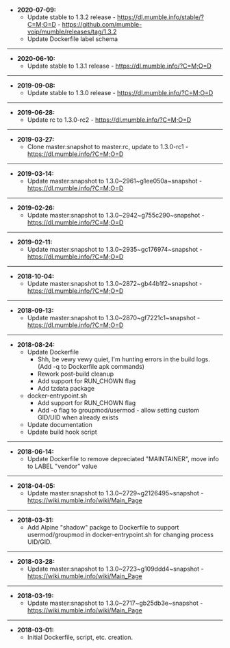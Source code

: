 * **2020-07-09:**
    * Update stable to 1.3.2 release - https://dl.mumble.info/stable/?C=M;O=D - https://github.com/mumble-voip/mumble/releases/tag/1.3.2
    * Update Dockerfile label schema
---
* **2020-06-10:**
    * Update stable to 1.3.1 release - https://dl.mumble.info/?C=M;O=D
---
* **2019-09-08:**
    * Update stable to 1.3.0 release - https://dl.mumble.info/?C=M;O=D
---
* **2019-06-28:**
    * Update rc to 1.3.0-rc2 - https://dl.mumble.info/?C=M;O=D
---
* **2019-03-27:**
    * Clone master:snapshot to master:rc, update to 1.3.0-rc1 - https://dl.mumble.info/?C=M;O=D
---
* **2019-03-14:**
    * Update master:snapshot to 1.3.0~2961~g1ee050a~snapshot - https://dl.mumble.info/?C=M;O=D
---
* **2019-02-26:**
    * Update master:snapshot to 1.3.0~2942~g755c290~snapshot - https://dl.mumble.info/?C=M;O=D
---
* **2019-02-11:**
    * Update master:snapshot to 1.3.0~2935~gc176974~snapshot - https://dl.mumble.info/?C=M;O=D
---
* **2018-10-04:**
    * Update master:snapshot to 1.3.0~2872~gb44b1f2~snapshot - https://dl.mumble.info/?C=M;O=D
---
* **2018-09-13:**
    * Update master:snapshot to 1.3.0~2870~gf7221c1~snapshot - https://dl.mumble.info/?C=M;O=D
---
* **2018-08-24:**
    * Update Dockerfile
        * Shh, be vewy vewy quiet, I'm hunting errors in the build logs. (Add -q to Dockerfile apk commands)
        * Rework post-build cleanup
        * Add support for RUN_CHOWN flag
        * Add tzdata package
    * docker-entrypoint.sh
        * Add support for RUN_CHOWN flag
        * Add -o flag to groupmod/usermod - allow setting custom GID/UID when already exists
    * Update documentation
    * Update build hook script
---
* **2018-06-14:**
    * Update Dockerfile to remove depreciated "MAINTAINER", move info to LABEL "vendor" value
---
* **2018-04-05:**
    * Update master:snapshot to 1.3.0~2729~g2126495~snapshot - https://wiki.mumble.info/wiki/Main_Page
---
* **2018-03-31:**
    * Add Alpine "shadow" packge to Dockerfile to support usermod/groupmod in docker-entrypoint.sh for changing process UID/GID.
---
* **2018-03-28:**
    * Update master:snapshot to 1.3.0~2723~g109ddd4~snapshot - https://wiki.mumble.info/wiki/Main_Page
---
* **2018-03-19:**
    * Update master:snapshot to 1.3.0~2717~gb25db3e~snapshot - https://wiki.mumble.info/wiki/Main_Page
---
* **2018-03-01:**
    * Initial Dockerfile, script, etc. creation.
